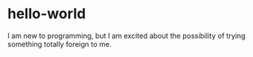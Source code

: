 # hello-world

I am new to programming, but I am excited about the possibility of trying something totally foreign to me.
